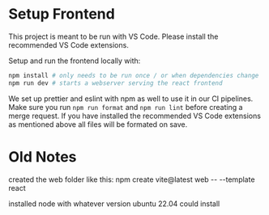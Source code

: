 # Setup Frontend

This project is meant to be run with VS Code. Please install the recommended VS Code extensions.

Setup and run the frontend locally with:

```bash
npm install # only needs to be run once / or when dependencies change
npm run dev # starts a webserver serving the react frontend
```

We set up prettier and eslint with npm as well to use it in our CI pipelines. Make sure you run `npm run format` and `npm run lint` before creating a merge request.
If you have installed the recommended VS Code extensions as mentioned above all files will be formated on save.

# Old Notes

created the web folder like this:
npm create vite@latest web -- --template react

installed node with whatever version ubuntu 22.04 could install
